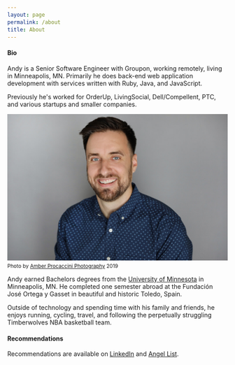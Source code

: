 ```yaml
---
layout: page
permalink: /about
title: About
---
```


#### Bio

Andy is a Senior Software Engineer with Groupon, working remotely, living in Minneapolis, MN. Primarily he does back-end web application development with services written with Ruby, Java, and JavaScript.

Previously he's worked for OrderUp, LivingSocial, Dell/Compellent, PTC, and various startups and smaller companies.

![Andy Atkinson Headshot](/assets/images/pages/andy-headshot-big-wide.jpg#wide)
<small>Photo by [Amber Procaccini Photography](http://www.aprocacciniphoto.com/) 2019</small>

Andy earned Bachelors degrees from the [University of Minnesota](http://umn.edu) in Minneapolis, MN. He completed one semester abroad at the Fundación José Ortega y Gasset in beautiful and historic Toledo, Spain.

Outside of technology and spending time with his family and friends, he enjoys running, cycling, travel, and following the perpetually struggling Timberwolves NBA basketball team.


#### Recommendations

Recommendations are available on [LinkedIn](http://linkedin.com/in/andyatkinson/) and [Angel List](https://angel.co/andyatkinson-gmail-com).
